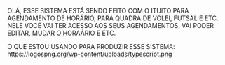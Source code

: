 OLÁ, ESSE SISTEMA ESTÁ SENDO FEITO COM O ITUITO PARA AGENDAMENTO DE HORÁRIO, PARA QUADRA DE VOLEI, FUTSAL E ETC. NELE VOCÊ VAI TER ACESSO AOS SEUS AGENDAMENTOS, VAI PODER EDITAR, MUDAR O HORAÁRIO E ETC.

O QUE ESTOU USANDO PARA PRODUZIR ESSE SISTEMA:
https://logospng.org/wp-content/uploads/typescript.png 